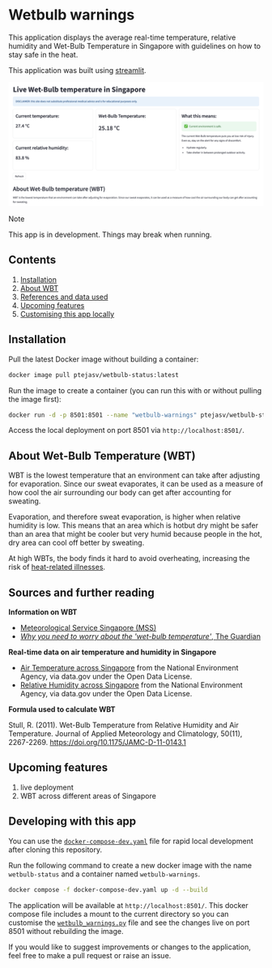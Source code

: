 # Wetbulb warnings
This application displays the average real-time temperature, relative humidity and Wet-Bulb Temperature in Singapore with guidelines on how to stay safe in the heat.

This application was built using [streamlit](https://streamlit.io/).

![wetbulb-warnings app demo](/media/app_sample.png)

> [!NOTE]
> This app is in development. Things may break when running.

## Contents
1. [Installation](#installation)
2. [About WBT](#about-wet-bulb-temperature-wbt)
3. [References and data used](#sources-and-further-reading)
4. [Upcoming features](#upcoming-features)
5. [Customising this app locally](#developing-with-this-app)

## Installation
Pull the latest Docker image without building a container:
```bash
docker image pull ptejasv/wetbulb-status:latest
```

Run the image to create a container (you can run this with or without pulling the image first):
```bash
docker run -d -p 8501:8501 --name "wetbulb-warnings" ptejasv/wetbulb-status:latest
```

Access the local deployment on port 8501 via `http://localhost:8501/`.

## About Wet-Bulb Temperature (WBT)
WBT is the lowest temperature that an environment can take after adjusting for evaporation. Since our sweat evaporates, it can be used as a measure of how cool the air surrounding our body can get after accounting for sweating. 

Evaporation, and therefore sweat evaporation, is higher when relative humidity is low. This means that an area which is hotbut dry might be safer than an area that might be cooler but very humid because people in the hot, dry area can cool off better by sweating.

At high WBTs, the body finds it hard to avoid overheating, increasing the risk of [heat-related illnesses](http://www.weather.gov.sg/learn-heat-stress/).

## Sources and further reading
**Information on WBT**
- [Meteorological Service Singapore (MSS)](http://www.weather.gov.sg/heat-stress/)
- [*Why you need to worry about the 'wet-bulb temperature'*, The Guardian](https://www.theguardian.com/science/2022/jul/31/why-you-need-to-worry-about-the-wet-bulb-temperature)

**Real-time data on air temperature and humidity in Singapore**

- [Air Temperature across Singapore](https://beta.data.gov.sg/datasets/d_5b1a6d3688427dd41e2c234fe42fb863/view) from the National Environment Agency, via data.gov under the Open Data License.
- [Relative Humidity across Singapore](https://beta.data.gov.sg/datasets/d_a64cbc762227d00a5a7fc7fc7fdb762b/view) from the National Environment Agency, via data.gov under the Open Data License.

**Formula used to calculate WBT**

Stull, R. (2011). Wet-Bulb Temperature from Relative Humidity and Air Temperature. Journal of Applied Meteorology and Climatology, 50(11), 2267-2269. https://doi.org/10.1175/JAMC-D-11-0143.1

## Upcoming features
1. live deployment
2. WBT across different areas of Singapore

## Developing with this app
You can use the [`docker-compose-dev.yaml`](https://github.com/ptejasv/wetbulb-warnings/blob/master/docker-compose-dev.yaml) file for rapid local development after cloning this repository. 

Run the following command to create a new docker image with the name `wetbulb-status` and a container named `wetbulb-warnings`. 
```bash
docker compose -f docker-compose-dev.yaml up -d --build
```

The application will be available at `http://localhost:8501/`. This docker compose file includes a mount to the current directory so you can customise the [`wetbulb_warnings.py`](https://github.com/ptejasv/wetbulb-warnings/blob/master/src/wetbulb_warnings.py) file and see the changes live on port 8501 without rebuilding the image.

If you would like to suggest improvements or changes to the application, feel free to make a pull request or raise an issue.
